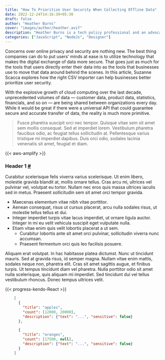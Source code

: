 ```yaml
---
title: "How To Prioritize User Security When Collecting Offline Data"
date: 2022-12-24T14:16:39+05:30
draft: false
author: "Heather Burns"
cover: "images/author/heather.avif"
description: "Heather Burns is a tech policy professional and an advocate for an open Internet which upholds the human rights to privacy, accessibility, and freedom of expression. "
categories: ["JavaScript", "NodeJs", "Designer"]
---
```


Concerns over online privacy and security are nothing new. The best thing companies can do to put users’ minds at ease is to utilize technology that makes the digital exchange of data more secure. That goes just as much for the tools that users directly enter their data into as the tools that businesses use to move that data around behind the scenes. In this article, Suzanne Scacca explores how the right CSV importer can help businesses better prioritize user security.
 
 <!--more-->

With the explosive growth of cloud computing over the last decade, unprecedented volumes of data — customer data, product data, statistics, financials, and so on — are being shared between organizations every day. While it would be great if there were a universal API that could guarantee secure and accurate transfer of data, the reality is much more primitive.

> Fusce pharetra suscipit orci nec tempor. Quisque vitae sem sit amet sem mollis consequat. Sed at imperdiet lorem. Vestibulum pharetra faucibus odio, ac feugiat tellus sollicitudin at. Pellentesque varius tristique mi imperdiet dapibus. Duis orci odio, sodales lacinia venenatis sit amet, feugiat et diam.


{{< aws-amplify >}}

### Header 1 **[#](#header-1)**
Curabitur scelerisque felis viverra varius scelerisque. Ut enim libero, molestie gravida blandit at, mollis ornare tellus. Cras arcu mi, ultrices vel pulvinar vel, volutpat eu tortor. Nullam nec eros quis massa ultrices iaculis sed in metus. Praesent sollicitudin sem sit amet orci tempor gravida.

- Maecenas elementum vitae nibh vitae porttitor.
- Aenean consequat, risus ut cursus placerat, arcu nulla sodales risus, ut molestie tellus tellus et dui.
- Integer imperdiet turpis vitae lacus imperdiet, ut ornare ligula auctor. Integer in mi eu velit vehicula suscipit eget vulputate nulla.
- Etiam vitae enim quis velit lobortis placerat a ut sem.
  - Curabitur lobortis ante sit amet orci pulvinar, sollicitudin viverra nunc accumsan.
  - Praesent fermentum orci quis leo facilisis posuere.

Aliquam erat volutpat. In hac habitasse platea dictumst. Nunc ut tincidunt mauris. Sed at gravida risus, id semper magna. Nullam vitae enim mattis, sodales neque non, pharetra elit. Cras sit amet sagittis augue, et finibus turpis. Ut tempus tincidunt diam vel pharetra. Nulla porttitor odio sit amet nulla scelerisque, quis aliquam mi imperdiet. Sed tincidunt dui vel tellus vestibulum rhoncus. Donec tempus ultrices velit.

{{< progress-kendo-React >}}

```json
    [
      {
        "title": "apples",
        "count": [12000, 20000],
        "description": {"text": "...", "sensitive": false}
      },

      {
        "title": "oranges",
        "count": [17500, null],
        "description": {"text": "...", "sensitive": false}
      }
    ]
```

<!-- ![Jane Doe](/images/featureImg/systm.webp) -->